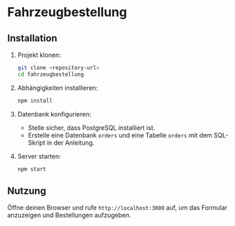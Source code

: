 # Fahrzeugbestellung

## Installation

1. Projekt klonen:
    ```bash
    git clone <repository-url>
    cd fahrzeugbestellung
    ```

2. Abhängigkeiten installieren:
    ```bash
    npm install
    ```

3. Datenbank konfigurieren:
    - Stelle sicher, dass PostgreSQL installiert ist.
    - Erstelle eine Datenbank `orders` und eine Tabelle `orders` mit dem SQL-Skript in der Anleitung.

4. Server starten:
    ```bash
    npm start
    ```

## Nutzung

Öffne deinen Browser und rufe `http://localhost:3000` auf, um das Formular anzuzeigen und Bestellungen aufzugeben.
